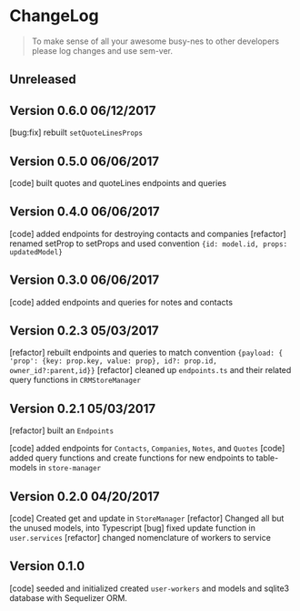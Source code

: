 # ChangeLog 
>To make sense of all your awesome busy-nes to other developers please log changes and use sem-ver. 
    
## Unreleased

## Version 0.6.0 06/12/2017
[bug:fix] rebuilt `setQuoteLinesProps`

## Version 0.5.0 06/06/2017
[code] built quotes and quoteLines endpoints and queries

## Version 0.4.0 06/06/2017
[code] added endpoints for destroying contacts and companies
[refactor] renamed setProp to setProps and used convention `{id: model.id, props: updatedModel}`

## Version 0.3.0 06/06/2017
[code] added endpoints and queries for notes and contacts

## Version 0.2.3 05/03/2017
[refactor] rebuilt endpoints and queries to match convention `{payload: { 'prop': {key: prop.key, value: prop}, id?: prop.id, owner_id?:parent,id}}`
[refactor] cleaned up `endpoints.ts` and their related query functions in `CRMStoreManager`
 
## Version 0.2.1 05/03/2017
[refactor] built an `Endpoints` 
 
[code] added endpoints for `Contacts`, `Companies`, `Notes`, and `Quotes`
[code] added query functions and create functions for new endpoints to table-models in `store-manager`

## Version 0.2.0 04/20/2017

[code] Created get and update in `StoreManager`
[refactor] Changed all but the unused models, into Typescript
[bug] fixed update function in `user.services` 
[refactor] changed nomenclature of workers to service

## Version 0.1.0
[code] seeded and initialized created `user-workers` and models and sqlite3 database with Sequelizer ORM.